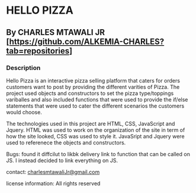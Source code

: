 # HELLO PIZZA

## By CHARLES MTAWALI JR [https://github.com/ALKEMIA-CHARLES?tab=repositories]

### Description

Hello Pizza is an interactive pizza selling platform that caters for orders customers want to post by providing the different varities of Pizza. The project used objects and constructors to set the pizza type/toppings variballes and also included functions that were used to provide the if/else statements that were used to cater the different scenarios the customers would choose.

The technologies used in this project are HTML, CSS, JavaScript and Jquery.  HTML was used to work on the organization of the site in term of how the site looked, CSS was used to style it. JavaSript and Jquery were used to referenece the objects and constructors. 

Bugs:
found it diffcilut to likbk delivery link to function that can be called on JS. I instead decided to link everything on JS.

contact: charlesmtawaliJr@gmail.com

license information: All rights reserved